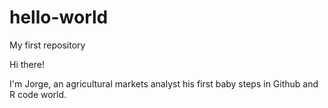 # hello-world
My first repository

Hi there!

I'm Jorge, an agricultural markets analyst his first baby steps in Github and R code world.
